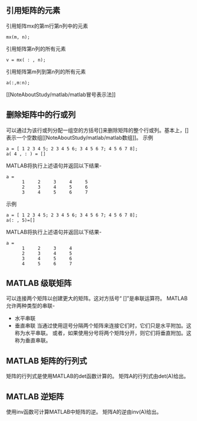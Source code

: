 ## 引用矩阵的元素
引用矩阵mx的第m行第n列中的元素
```
mx(m, n);
```
引用矩阵第n列的所有元素
```
v = mx( : , n);
```
引用矩阵第m列到第n列的所有元素
```
a(:,m:n);
```
[[NoteAboutStudy/matlab/matlab冒号表示法]]

## 删除矩阵中的行或列
可以通过为该行或列分配一组空的方括号[]来删除矩阵的整个行或列。基本上，[]表示一个空数组[[NoteAboutStudy/matlab/matlab数组]]。
示例
```
a = [ 1 2 3 4 5; 2 3 4 5 6; 3 4 5 6 7; 4 5 6 7 8];
a( 4 , : ) = []
```
MATLAB将执行上述语句并返回以下结果-
```
a =
      1     2     3     4     5
      2     3     4     5     6
      3     4     5     6     7
```
示例
```
a = [ 1 2 3 4 5; 2 3 4 5 6; 3 4 5 6 7; 4 5 6 7 8];
a(: , 5)=[]
```
MATLAB将执行上述语句并返回以下结果-
```
a =
      1     2     3     4
      2     3     4     5
      3     4     5     6
      4     5     6     7
```

## MATLAB 级联矩阵
可以连接两个矩阵以创建更大的矩阵。这对方括号“ []”是串联运算符。
MATLAB允许两种类型的串联-
- 水平串联
- 垂直串联
当通过使用逗号分隔两个矩阵来连接它们时，它们只是水平附加。这称为水平串联。
或者，如果使用分号将两个矩阵分开，则它们将垂直附加。这称为垂直串联。

## MATLAB 矩阵的行列式
矩阵的行列式是使用MATLAB的det函数计算的。 矩阵A的行列式由det(A)给出。

## MATLAB 逆矩阵
使用inv函数可计算MATLAB中矩阵的逆。 矩阵A的逆由inv(A)给出。

